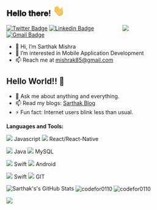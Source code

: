 <h2> 𝐇𝐞𝐥𝐥𝐨 𝐭𝐡𝐞𝐫𝐞! <img src="https://raw.githubusercontent.com/ABSphreak/ABSphreak/master/gifs/Hi.gif" width="30px"></h2>

<img align='right' src='https://user-images.githubusercontent.com/5713670/87202985-820dcb80-c2b6-11ea-9f56-7ec461c497c3.gif' width='200"'>

[![Twitter Badge](https://img.shields.io/badge/-@mishrak85-1ca0f1?style=flat-square&labelColor=1ca0f1&logo=twitter&logoColor=white&link=https://twitter.com/mishrak85)](https://twitter.com/mishrak85) [![Linkedin Badge](https://img.shields.io/badge/-sarthakmishra-blue?style=flat-square&logo=Linkedin&logoColor=white&link=https://www.linkedin.com/in/sarthak-mishra-206a41116/)](https://www.linkedin.com/in/sarthak-mishra-206a41116/)
[![Gmail Badge](https://img.shields.io/badge/-mishrak85@gmail.com-c14438?style=flat-square&logo=Gmail&logoColor=white&link=mailto:mishrak85@gmail.com)](mailto:mishrak85@gmail.com)

- 👋 Hi, I’m Sarthak Mishra
- 👀 I’m interested in Mobile Application Development
- 📫 Reach me at mishrak85@gmail.com

## Hello World!! 🤔
- 💬 Ask me about anything and everything.
- 📫 Read my blogs: [Sarthak Blog](https://bloggingthetechno.blogspot.com)
- ⚡ Fun fact: Internet users blink less than usual.


**Languages and Tools:**  

<code><img height="20" src="https://img.icons8.com/nolan/96/js.png"></code> Javascript
<code><img height="20" src="https://img.icons8.com/dusk/64/000000/react.png"/></code> React/React-Native

<code><img height="20" src="https://img.icons8.com/nolan/96/java.png"></code> Java
<code><img height="20" src="https://img.icons8.com/nolan/96/sql.png"></code> MySQL

<code><img height="20" src="https://img.icons8.com/nolan/96/swift.png"></code> Swift
<code><img height="20" src="https://img.icons8.com/nolan/96/android.png"></code> Android

<code><img height="20" src="https://img.icons8.com/nolan/96/cloud.png"></code> Swift
<code><img height="20" src="https://img.icons8.com/nolan/96/git.png"></code> GIT


<img src="https://github-readme-stats.vercel.app/api?username=codefor0110&show_icons=true&hide_border=true&count_private=true&theme=shades-of-purple&icon_color=fad000" alt="Sarthak's's GitHub Stats">
<img align="center" src="https://github-readme-streak-stats.herokuapp.com/?user=codefor0110&count_private=true&theme=radical" alt="codefor0110" />
<img align="center" width=500 src="https://github-readme-stats.vercel.app/api/top-langs/?username=codefor0110&count_private=true&theme=radical" alt="codefor0110" />



![](https://komarev.com/ghpvc/?username=codefor0110&style=flat-square)


<!---
codefor0110/codefor0110 is a ✨ special ✨ repository because its `README.md` (this file) appears on your GitHub profile.
You can click the Preview link to take a look at your changes.
--->
